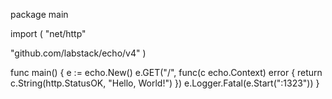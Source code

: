 package main

import ( "net/http"

"github.com/labstack/echo/v4"
)

func main() { e := echo.New() e.GET("/", func(c echo.Context) error { return c.String(http.StatusOK, "Hello, World!") }) e.Logger.Fatal(e.Start(":1323")) }